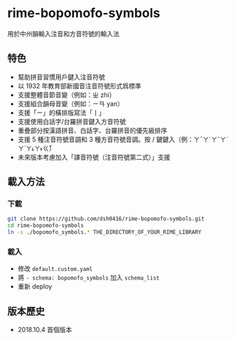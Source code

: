 # rime-bopomofo-symbols

用於中州韻輸入注音和方音符號的輸入法

## 特色

- 幫助拼音習慣用戶鍵入注音符號
- 以 1932 年教育部新國音注音符號形式爲標準
- 支援整體音節音變（例如：ㄓ zhi）
- 支援組合韻母音變（例如：ㄧㄢ yan）
- 支援「ㄧ」的橫排版寫法「丨」
- 支援使用白話字/台羅拼音鍵入方音符號
- 重疊部分按漢語拼音、白話字、台羅拼音的優先級排序
- 支援 5 種注音符號音調和 3 種方音符號音調。按 / 鍵鍵入（例：ㄚˉㄚˊㄚˇㄚˋㄚ˙ㄚ˪ㄚ˫ㄍ̇）
- 未來版本考慮加入「譯音符號（注音符號第二式）」支援

## 載入方法

### 下載
```bash
git clone https://github.com/dsh0416/rime-bopomofo-symbols.git
cd rime-bopomofo-symbols
ln -s ./bopomofo_symbols.* THE_DIRECTORY_OF_YOUR_RIME_LIBRARY
```

### 載入

- 修改 `default.custom.yaml`
- 將 `- schema: bopomofo_symbols` 加入 `schema_list`
- 重新 deploy

## 版本歷史

- 2018.10.4 首個版本
